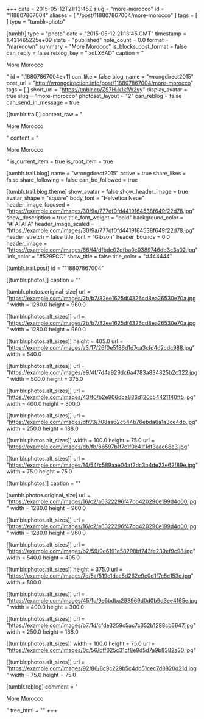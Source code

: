 +++
date = 2015-05-12T21:13:45Z
slug = "more-morocco"
id = "118807867004"
aliases = [ "/post/118807867004/more-morocco" ]
tags = [ ]
type = "tumblr-photo"

[tumblr]
type = "photo"
date = "2015-05-12 21:13:45 GMT"
timestamp = 1.431465225e+09
state = "published"
note_count = 0.0
format = "markdown"
summary = "More Morocco"
is_blocks_post_format = false
can_reply = false
reblog_key = "lxoLX6AD"
caption = "<p>More Morocco</p>"
id = 1.18807867004e+11
can_like = false
blog_name = "wrongdirect2015"
post_url = "http://wrongdirection.info/post/118807867004/more-morocco"
tags = [ ]
short_url = "https://tmblr.co/ZS7H-k1kfW2vy"
display_avatar = true
slug = "more-morocco"
photoset_layout = "2"
can_reblog = false
can_send_in_message = true

[[tumblr.trail]]
content_raw = "<p>More Morocco</p>"
content = "<p>More Morocco</p>"
is_current_item = true
is_root_item = true

[tumblr.trail.blog]
name = "wrongdirect2015"
active = true
share_likes = false
share_following = false
can_be_followed = true

[tumblr.trail.blog.theme]
show_avatar = false
show_header_image = true
avatar_shape = "square"
body_font = "Helvetica Neue"
header_image_focused = "https://example.com/images/30/9a/777df0fd4419164538f649f22d78.jpg"
show_description = true
title_font_weight = "bold"
background_color = "#FAFAFA"
header_image_scaled = "https://example.com/images/30/9a/777df0fd4419164538f649f22d78.jpg"
header_stretch = false
title_font = "Gibson"
header_bounds = 0.0
header_image = "https://example.com/images/66/f4/dfbdc02dfba0c0389746db3c3a02.jpg"
link_color = "#529ECC"
show_title = false
title_color = "#444444"

[tumblr.trail.post]
id = "118807867004"

[[tumblr.photos]]
caption = ""

[tumblr.photos.original_size]
url = "https://example.com/images/2b/b7/32ee1625df4326cd8ea26530e70a.jpg"
width = 1280.0
height = 960.0

[[tumblr.photos.alt_sizes]]
url = "https://example.com/images/2b/b7/32ee1625df4326cd8ea26530e70a.jpg"
width = 1280.0
height = 960.0

[[tumblr.photos.alt_sizes]]
height = 405.0
url = "https://example.com/images/a3/17/26f0e5186d1d7ca3cfd4d2cdc988.jpg"
width = 540.0

[[tumblr.photos.alt_sizes]]
url = "https://example.com/images/e9/4f/7d4a929dc6a4783a834825b2c322.jpg"
width = 500.0
height = 375.0

[[tumblr.photos.alt_sizes]]
url = "https://example.com/images/43/f0/b2e906dba886d120c54421140ff5.jpg"
width = 400.0
height = 300.0

[[tumblr.photos.alt_sizes]]
url = "https://example.com/images/df/73/708aa62c544b76ebda6a1a3ce4db.jpg"
width = 250.0
height = 188.0

[[tumblr.photos.alt_sizes]]
width = 100.0
height = 75.0
url = "https://example.com/images/db/fb/66597b1f7c1f0c41f1df3aac68e3.jpg"

[[tumblr.photos.alt_sizes]]
url = "https://example.com/images/14/54/c589aae04af2dc3b4de23e62f89e.jpg"
width = 75.0
height = 75.0

[[tumblr.photos]]
caption = ""

[tumblr.photos.original_size]
url = "https://example.com/images/16/c2/a6322296f47bb420290e199d4d00.jpg"
width = 1280.0
height = 960.0

[[tumblr.photos.alt_sizes]]
url = "https://example.com/images/16/c2/a6322296f47bb420290e199d4d00.jpg"
width = 1280.0
height = 960.0

[[tumblr.photos.alt_sizes]]
url = "https://example.com/images/b2/59/9e6191e58298bf743fe239ef9c98.jpg"
width = 540.0
height = 405.0

[[tumblr.photos.alt_sizes]]
height = 375.0
url = "https://example.com/images/7d/5a/519c1dae5d262e9c0d1f7c5c153c.jpg"
width = 500.0

[[tumblr.photos.alt_sizes]]
url = "https://example.com/images/45/1c/9e5bdba293969d0d0b9d3ee4165e.jpg"
width = 400.0
height = 300.0

[[tumblr.photos.alt_sizes]]
url = "https://example.com/images/b7/1d/cfde3259c5ac7c352b1288cb5647.jpg"
width = 250.0
height = 188.0

[[tumblr.photos.alt_sizes]]
width = 100.0
height = 75.0
url = "https://example.com/images/0c/56/bff025c31cf8e8d5d7a9b8382a30.jpg"

[[tumblr.photos.alt_sizes]]
url = "https://example.com/images/92/86/8c9c229b5c4db51cec7d8820d21d.jpg"
width = 75.0
height = 75.0

[tumblr.reblog]
comment = "<p>More Morocco</p>"
tree_html = ""
+++
